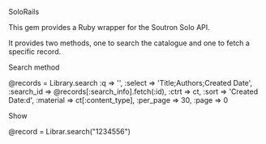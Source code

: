 SoloRails

This gem provides a Ruby wrapper for the Soutron Solo API.

It provides two methods, one to search the catalogue and one to fetch a specific record.

Search method

@records = Library.search  	:q => '',
                            :select => 'Title;Authors;Created Date',
                            :search_id => @records[:search_info].fetch(:id),
                            :ctrt => ct,
                            :sort => 'Created Date:d',
                            :material => ct[:content_type],
                            :per_page => 30,
                            :page => 0

Show

@record = Librar.search("1234556")